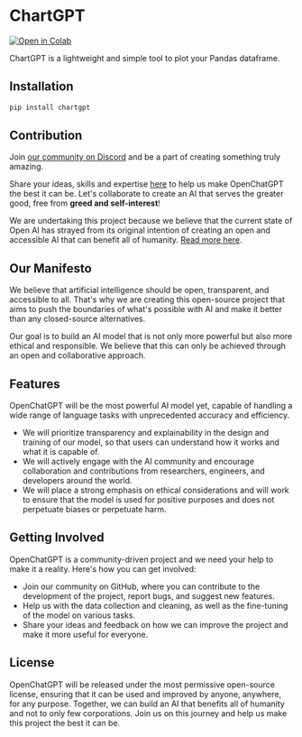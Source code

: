 # ChartGPT

[![Open in Colab](https://camo.githubusercontent.com/84f0493939e0c4de4e6dbe113251b4bfb5353e57134ffd9fcab6b8714514d4d1/68747470733a2f2f636f6c61622e72657365617263682e676f6f676c652e636f6d2f6173736574732f636f6c61622d62616467652e737667)](https://colab.research.google.com/drive/1RokFYWHiW0aZOYpOTXbf3HJIzEslbZ6i?usp=sharing)

ChartGPT is a lightweight and simple tool to plot your Pandas dataframe.

## Installation

```python
pip install chartgpt
```

## Contribution

Join [our community on Discord](https://discord.gg/jNcJttFVbE) and be a part of creating something truly amazing.

Share your ideas, skills and expertise [here](https://github.com/chatgpt/contribution/issues) to help us make OpenChatGPT the best it can be. Let's collaborate to create an AI that serves the greater good, free from **greed and self-interest**!

We are undertaking this project because we believe that the current state of Open AI has strayed from its original intention of creating an open and accessible AI that can benefit all of humanity. [Read more here](https://www.technologyreview.com/2020/02/17/844721/ai-openai-moonshot-elon-musk-sam-altman-greg-brockman-messy-secretive-reality/).

## Our Manifesto

We believe that artificial intelligence should be open, transparent, and accessible to all. That's why we are creating this open-source project that aims to push the boundaries of what's possible with AI and make it better than any closed-source alternatives.

Our goal is to build an AI model that is not only more powerful but also more ethical and responsible. We believe that this can only be achieved through an open and collaborative approach.

## Features

OpenChatGPT will be the most powerful AI model yet, capable of handling a wide range of language tasks with unprecedented accuracy and efficiency.

- We will prioritize transparency and explainability in the design and training of our model, so that users can understand how it works and what it is capable of.
- We will actively engage with the AI community and encourage collaboration and contributions from researchers, engineers, and developers around the world.
- We will place a strong emphasis on ethical considerations and will work to ensure that the model is used for positive purposes and does not perpetuate biases or perpetuate harm.

## Getting Involved

OpenChatGPT is a community-driven project and we need your help to make it a reality. Here's how you can get involved:

- Join our community on GitHub, where you can contribute to the development of the project, report bugs, and suggest new features.
- Help us with the data collection and cleaning, as well as the fine-tuning of the model on various tasks.
- Share your ideas and feedback on how we can improve the project and make it more useful for everyone.

## License

OpenChatGPT will be released under the most permissive open-source license, ensuring that it can be used and improved by anyone, anywhere, for any purpose.
Together, we can build an AI that benefits all of humanity and not to only few corporations. Join us on this journey and help us make this project the best it can be.
